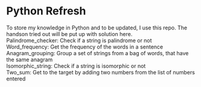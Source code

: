 # Python Refresh
To store my knowledge in Python and to be updated, I use this repo.
The handson tried out will be put up with solution here.<br>
Palindrome_checker: Check if a string is palindrome or not<br>
Word_frequency: Get the frequency of the words in a sentence<br>
Anagram_grouping: Group a set of strings from a bag of words, that have the same anagram<br>
Isomorphic_string: Check if a string is isomorphic or not<br>
Two_sum: Get to the target by adding two numbers from the list of numbers entered<br>

